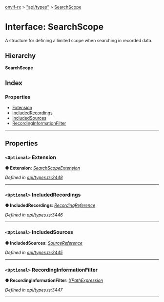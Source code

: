 [onvif-rx](../README.md) > ["api/types"](../modules/_api_types_.md) > [SearchScope](../interfaces/_api_types_.searchscope.md)

# Interface: SearchScope

A structure for defining a limited scope when searching in recorded data.

## Hierarchy

**SearchScope**

## Index

### Properties

* [Extension](_api_types_.searchscope.md#extension)
* [IncludedRecordings](_api_types_.searchscope.md#includedrecordings)
* [IncludedSources](_api_types_.searchscope.md#includedsources)
* [RecordingInformationFilter](_api_types_.searchscope.md#recordinginformationfilter)

---

## Properties

<a id="extension"></a>

### `<Optional>` Extension

**● Extension**: *[SearchScopeExtension](_api_types_.searchscopeextension.md)*

*Defined in [api/types.ts:3448](https://github.com/patrickmichalina/onvif-rx/blob/034e4d6/src/api/types.ts#L3448)*

___
<a id="includedrecordings"></a>

### `<Optional>` IncludedRecordings

**● IncludedRecordings**: *[RecordingReference](../modules/_api_types_.md#recordingreference)*

*Defined in [api/types.ts:3446](https://github.com/patrickmichalina/onvif-rx/blob/034e4d6/src/api/types.ts#L3446)*

___
<a id="includedsources"></a>

### `<Optional>` IncludedSources

**● IncludedSources**: *[SourceReference](_api_types_.sourcereference.md)*

*Defined in [api/types.ts:3445](https://github.com/patrickmichalina/onvif-rx/blob/034e4d6/src/api/types.ts#L3445)*

___
<a id="recordinginformationfilter"></a>

### `<Optional>` RecordingInformationFilter

**● RecordingInformationFilter**: *[XPathExpression](../modules/_api_types_.md#xpathexpression)*

*Defined in [api/types.ts:3447](https://github.com/patrickmichalina/onvif-rx/blob/034e4d6/src/api/types.ts#L3447)*

___

